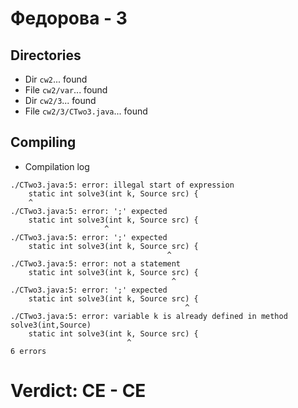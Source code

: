 # Федорова - 3
## Directories
- Dir `cw2`... found
- File `cw2/var`... found
- Dir `cw2/3`... found
- File `cw2/3/CTwo3.java`... found
## Compiling
- Compilation log
```
./CTwo3.java:5: error: illegal start of expression
    static int solve3(int k, Source src) {
    ^
./CTwo3.java:5: error: ';' expected
    static int solve3(int k, Source src) {
                     ^
./CTwo3.java:5: error: ';' expected
    static int solve3(int k, Source src) {
                                   ^
./CTwo3.java:5: error: not a statement
    static int solve3(int k, Source src) {
                                    ^
./CTwo3.java:5: error: ';' expected
    static int solve3(int k, Source src) {
                                       ^
./CTwo3.java:5: error: variable k is already defined in method solve3(int,Source)
    static int solve3(int k, Source src) {
                          ^
6 errors

```
# Verdict: **CE** - CE
